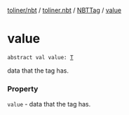 [toliner/nbt](../../index.md) / [toliner.nbt](../index.md) / [NBTTag](index.md) / [value](./value.md)

# value

`abstract val value: `[`T`](index.md#T)

data that the tag has.

### Property

`value` - data that the tag has.